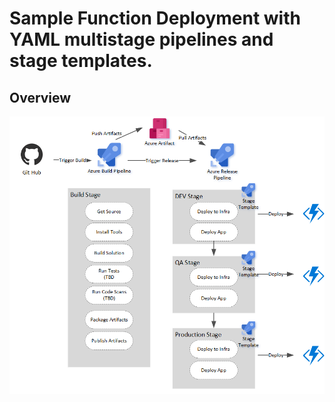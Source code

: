 # Sample Function Deployment with YAML multistage pipelines and stage templates.

## Overview

![GitHub Logo](az-pipeline-yaml-flow.png)

